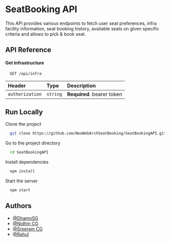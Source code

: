 
# SeatBooking API

This API provides various endpoints to fetch user seat preferences, infra facility information, seat booking history, available seats on given specific criteria and allows to pick & book seat.
 


## API Reference

#### Get Infrastructure

```http
  GET /api/infra
```

| Header | Type     | Description                |
| :-------- | :------- | :------------------------- |
| `authorization` | `string` | **Required**. bearer token |




## Run Locally

Clone the project

```bash
  git clone https://github.com/NeoWebArchSeatBooking/SeatBookingAPI.git
```

Go to the project directory

```bash
  cd SeatBookingAPI
```

Install dependencies

```bash
  npm install
```

Start the server

```bash
  npm start
```


## Authors

- [@DhamoSG](https://github.com/sgddaran)
- [@Nidhin CG](https://github.com/nidhincg)
- [@Sreeram CG](https://github.com/sreerambasam)
- [@Rahul](https://github.com/rahulsuda)

